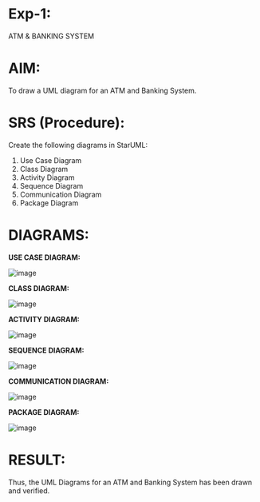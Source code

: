 # Exp-1:
ATM & BANKING SYSTEM

# AIM:
To draw a UML diagram for an ATM and Banking System.

# SRS (Procedure):
Create the following diagrams in StarUML:

1. Use Case Diagram
2. Class Diagram
3. Activity Diagram
4. Sequence Diagram
5. Communication Diagram
6. Package Diagram

# DIAGRAMS:

**USE CASE DIAGRAM:**

![image](https://github.com/user-attachments/assets/e71ced0e-5ed4-4585-87ad-d834470a8a83)

**CLASS DIAGRAM:**

![image](https://github.com/user-attachments/assets/46af4cb5-8822-47c2-a6fc-9e5cef3c34ac)

**ACTIVITY DIAGRAM:**

![image](https://github.com/user-attachments/assets/ff233c58-069d-4a7c-81a7-22af38758f04)

**SEQUENCE DIAGRAM:**

![image](https://github.com/user-attachments/assets/5c0a2b9e-0e26-4192-a845-25a5a08fdd35)

**COMMUNICATION DIAGRAM:**

![image](https://github.com/user-attachments/assets/848ced8d-ec3f-4fe2-9c8f-30d5521b9c94)

**PACKAGE DIAGRAM:**

![image](https://github.com/user-attachments/assets/4b16263e-a324-436b-ae1d-a62d8bc76b6d)


# RESULT:
Thus, the UML Diagrams for an ATM and Banking System has been drawn and verified.

